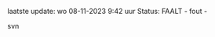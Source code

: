 laatste update: 
wo 08-11-2023  9:42   uur 
Status: FAALT - fout - 
<div class="service R">svn</div>